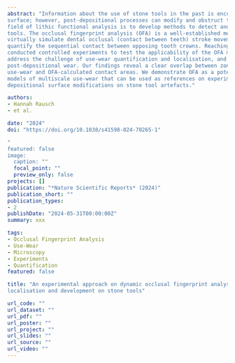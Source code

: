 ```yaml
---
abstract: "Information about the use of stone tools in the past is encoded in the wear patterns left on their
surface; however, post-depositional processes can modify and obstruct these traces. One aim in the
field of lithic functional analysis is to develop methods to detect and quantify these traces on stone
tools. The occlusal fingerprint analysis (OFA) is a well-established method in dental wear studies to
virtually simulate dental occlusal (contact between teeth) stroke movements and thus locate and
quantify the sequential contact between opposing tooth crowns. Reaching across disciplines, we
conducted controlled experiments to test the applicability of the OFA method on stone tools to
address the challenge of use-wear quantification and localisation, and therefore the identification of
post-depositional wear. Our findings reveal a clear overlap between zones of experimentally produced
use-wear and OFA-calculated contact areas. We demonstrate OFA as a potential method to generate
models of multiscale use-wear that can be used as references on experimental tools to identify post-
depositional surface modifications on stone tool artefacts."

authors:
- Hannah Rausch
- et al.

date: "2024"
doi: "https://doi.org/10.1038/s41598-024-70265-1"

"
featured: false
image:
  caption: ""
  focal_point: ""
  preview_only: false
projects: []
publication: "*Nature Scientific Reports* (2024)"
publication_short: ""
publication_types:
- 2
publishDate: "2024-05-31T00:00:00Z"
summary: xxx

tags:
- Occlusal Fingerprint Analysis
- Use-Wear
- Microscopy
- Experiments
- Quantification
featured: false

title: "An experimental approach on dynamic occlusal fingerprint analysis to simulate use‑wear
localisation and development on stone tools"

url_code: ""
url_dataset: ""
url_pdf: ""
url_poster: ""
url_project: ""
url_slides: ""
url_source: ""
url_video: ""
---
```

